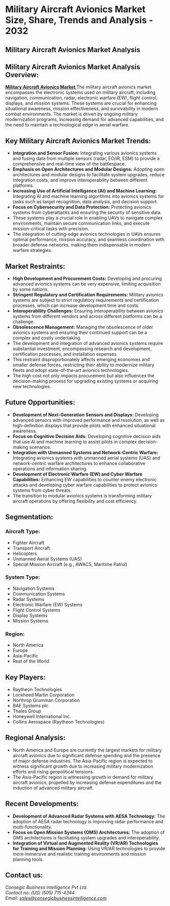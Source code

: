 # Military Aircraft Avionics Market Size, Share, Trends and Analysis - 2032  


 <h2>Military Aircraft Avionics Market Analysis
       

<h2 class="text-2xl sm:text-3xl font-bold text-gray-800 mb-4">Military Aircraft Avionics Market Analysis Overview:</h2>
<p class="text-gray-700 leading-relaxed mb-4">
    <a href="https://www.consegicbusinessintelligence.com/military-aircraft-avionics-market"><b> Military Aircraft Avionics Market </b></a> The military aircraft avionics market encompasses the electronic systems used
    on military aircraft, including navigation, communication, radar, electronic
    warfare (EW), flight control, displays, and mission systems. These systems are
    crucial for enhancing situational awareness, mission effectiveness, and
    survivability in modern combat environments. The market is driven by ongoing
    military modernization programs, increasing demand for advanced capabilities,
    and the need to maintain a technological edge in aerial warfare.
</p>
        </section>

<h2 class="text-2xl sm:text-3xl font-bold text-gray-800 mb-4">Key Military Aircraft Avionics Market Trends:</h2>
<ul class="list-disc text-gray-700 leading-relaxed space-y-2">
    <li>
        <strong>Integration and Sensor Fusion:</strong> Integrating
        various avionics systems and fusing data from multiple sensors (radar, EO/IR,
        ESM) to provide a comprehensive and real-time view of the battlespace.
    </li>
    <li>
        <strong>Emphasis on Open Architectures and Modular
        Designs:</strong> Adopting open architectures and modular designs to facilitate system
        upgrades, reduce integration costs, and improve interoperability between
        different platforms.
    </li>
    <li>
        <strong>Increasing Use of Artificial Intelligence (AI)
        and Machine Learning:</strong> Integrating AI and machine learning algorithms into
        avionics systems for tasks such as target recognition, data analysis, and
        decision support.
    </li>
    <li>
        <strong>Focus on Cybersecurity and Data Protection:</strong>
        Protecting avionics systems from cyberattacks and ensuring the security of
        sensitive data.
    </li>
    <li>
        These systems play a crucial role in enabling
        UAVs to navigate complex environments, maintain secure communication links, and
        execute mission-critical tasks with precision.
    </li>
    <li>
        The integration of cutting-edge avionics
        technologies in UAVs ensures optimal performance, mission accuracy, and
        seamless coordination with broader defense networks, making them indispensable
        in modern warfare strategies.
    </li>
</ul>
        </section>

<h2 class="text-2xl sm:text-3xl font-bold text-gray-800 mb-4">Market Restraints:</h2>
<ul class="list-disc text-gray-700 leading-relaxed space-y-2">
    <li>
        <strong>High Development and Procurement Costs:</strong>
        Developing and procuring advanced avionics systems can be very expensive, limiting acquisition by some
        nations.
    </li>
    <li>
        <strong>Stringent Regulatory and Certification
        Requirements:</strong> Military avionics systems are subject to strict regulatory
        requirements and certification processes, which can increase development time
        and costs.
    </li>
    <li>
        <strong>Interoperability Challenges:</strong> Ensuring
        interoperability between avionics systems from different vendors and across
        different platforms can be a challenge.
    </li>
    <li>
        <strong>Obsolescence Management:</strong> Managing the
        obsolescence of older avionics systems and ensuring their continued support can
        be a complex and costly undertaking.
    </li>
    <li>
        The development and integration of advanced
        avionics systems require substantial investment, encompassing research and
        development, certification processes, and installation expenses.
    </li>
    <li>
        This restraint disproportionately affects
        emerging economies and smaller defense forces, restricting their ability to
        modernize military fleets and adopt state-of-the-art avionics technologies.
    </li>
    <li>
        The high cost not only impacts procurement but
        also influences the decision-making process for upgrading existing systems or
        acquiring new technologies.
    </li>
</ul>
        </section>

<h2 class="text-2xl sm:text-3xl font-bold text-gray-800 mb-4">Future Opportunities:</h2>
<ul class="list-disc text-gray-700 leading-relaxed space-y-2">
    <li>
        <strong>Development of Next-Generation Sensors and
        Displays:</strong> Developing advanced sensors with improved performance and resolution,
        as well as high-definition displays that provide pilots with enhanced
        situational awareness.
    </li>
    <li>
        <strong>Focus on Cognitive Decision Aids:</strong> Developing
        cognitive decision aids that use AI and machine learning to assist pilots in
        complex decision-making scenarios.
    </li>
    <li>
        <strong>Integration with Unmanned Systems and
        Network-Centric Warfare:</strong> Integrating avionics systems with
        unmanned aerial systems (UAS) and network-centric warfare architectures to
        enhance collaborative operations and information sharing.
    </li>
    <li>
        <strong>Development of Electronic Warfare (EW) and Cyber
        Warfare Capabilities:</strong> Enhancing EW capabilities to counter enemy electronic
        attacks and developing cyber warfare capabilities to protect avionics systems
        from cyber threats.
    </li>
    <li>
        The transition to modular avionics systems is
        transforming military aircraft operations by offering flexibility and cost
        efficiency.
    </li>
</ul>
        </section>

<h2 class="text-2xl sm:text-3xl font-bold text-gray-800 mb-4">Segmentation:</h2>
<div class="mb-4">
    <h3 class="text-xl sm:text-2xl font-bold text-gray-800 mb-2">Aircraft Type:</h3>
    <ul class="list-disc text-gray-700 leading-relaxed space-y-1">
        <li>Fighter Aircraft</li>
        <li>Transport Aircraft</li>
        <li>Helicopters</li>
        <li>Unmanned Aerial Systems (UAS)</li>
        <li>Special Mission Aircraft (e.g., AWACS, Maritime Patrol)</li>
    </ul>
</div>
<div class="mb-4">
    <h3 class="text-xl sm:text-2xl font-bold text-gray-800 mb-2">System Type:</h3>
    <ul class="list-disc text-gray-700 leading-relaxed space-y-1">
        <li>Navigation Systems</li>
        <li>Communication Systems</li>
        <li>Radar Systems</li>
        <li>Electronic Warfare (EW) Systems</li>
        <li>Flight Control Systems</li>
        <li>Display Systems</li>
        <li>Mission Systems</li>
    </ul>
</div>
<div class="mb-4">
    <h3 class="text-xl sm:text-2xl font-bold text-gray-800 mb-2">Region:</h3>
    <ul class="list-disc text-gray-700 leading-relaxed space-y-1">
        <li>North America</li>
        <li>Europe</li>
        <li>Asia-Pacific</li>
        <li>Rest of the World</li>
    </ul>
</div>
        </section>

<h2 class="text-2xl sm:text-3xl font-bold text-gray-800 mb-4">Key Players:</h2>
<ul class="list-disc text-gray-700 leading-relaxed space-y-2">
    <li>Raytheon Technologies</li>
    <li>Lockheed Martin Corporation</li>
    <li>Northrop Grumman Corporation</li>
    <li>BAE Systems plc</li>
    <li>Thales Group</li>
    <li>Honeywell International Inc.</li>
    <li>Collins Aerospace (Raytheon Technologies)</li>
</ul>
        </section>

<h2 class="text-2xl sm:text-3xl font-bold text-gray-800 mb-4">Regional Analysis:</h2>
<ul class="list-disc text-gray-700 leading-relaxed space-y-2">
    <li>
        North America and Europe are currently the largest markets
        for military aircraft avionics due to significant defense spending and the
        presence of major defense industries. The Asia-Pacific region is expected to
        witness significant growth due to increasing military modernization efforts and
        rising geopolitical tensions.
    </li>
    <li>
        The Asia-Pacific region is witnessing growth in demand for
        military aircraft avionics, propelled by increasing defense expenditures and
        the induction of advanced military aircraft.
    </li>
</ul>
        </section>

<h2 class="text-2xl sm:text-3xl font-bold text-gray-800 mb-4">Recent Developments:</h2>
<ul class="list-disc text-gray-700 leading-relaxed space-y-2">
    <li>
        <strong>Development of Advanced Radar Systems with AESA Technology:</strong>
        The adoption of AESA radar technology is improving radar performance and
        multi-functionality.
    </li>
    <li>
        <strong>Focus on Open Mission Systems (OMS) Architectures:</strong> The
        adoption of OMS architectures is facilitating system upgrades and
        interoperability.
    </li>
    <li>
        <strong>Integration of Virtual and Augmented Reality (VR/AR)
        Technologies for Training and Mission Planning:</strong> Using VR/AR technologies to
        provide more immersive and realistic training environments and mission planning
        tools.
    </li>
</ul>
        </section>

<h2 class="text-2xl sm:text-3xl font-bold text-gray-800 mb-4">Contact us:</h2>
<address class="text-gray-700 leading-relaxed not-italic">
    Consegic Business intelligence Pvt Ltd.<br>
    Contact no: (US) (505) 715-4344<br>
    Email: <a href="mailto:sales@consegicbusinessintelligence.com" class="text-blue-600 hover:underline">sales@consegicbusinessintelligence.com</a>
</address>
        </section>
    </div>
</body>
</html>
